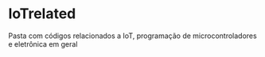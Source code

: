 # IoTrelated
Pasta com códigos relacionados a IoT, programação de microcontroladores e eletrônica em geral
